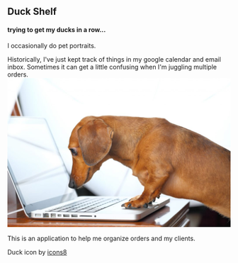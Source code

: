## Duck Shelf

#### trying to get my ducks in a row...

I occasionally do pet portraits.  

Historically, I've just kept track of things in my google calendar and email inbox.  Sometimes it can get a little confusing when I'm juggling multiple orders.  
![A daschund staring at a laptop](./public/images/daschund.jpeg)

This is an application to help me organize orders and my clients.

Duck icon by [icons8](https://icons8.com/icon/Vy32H3Cs0rbW/duck)